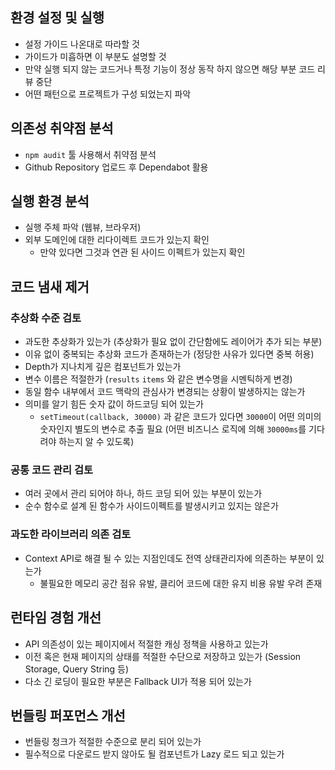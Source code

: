 ## 환경 설정 및 실행

- 설정 가이드 나온대로 따라할 것
- 가이드가 미흡하면 이 부분도 설명할 것
- 만약 실행 되지 않는 코드거나 특정 기능이 정상 동작 하지 않으면 해당 부분 코드 리뷰 중단
- 어떤 패턴으로 프로젝트가 구성 되었는지 파악

## 의존성 취약점 분석

- `npm audit` 툴 사용해서 취약점 분석
- Github Repository 업로드 후 Dependabot 활용

## 실행 환경 분석

- 실행 주체 파악 (웹뷰, 브라우저)
- 외부 도메인에 대한 리다이렉트 코드가 있는지 확인
  - 만약 있다면 그것과 연관 된 사이드 이펙트가 있는지 확인

## 코드 냄새 제거

### 추상화 수준 검토

- 과도한 추상화가 있는가 (추상화가 필요 없이 간단함에도 레이어가 추가 되는 부분)
- 이유 없이 중복되는 추상화 코드가 존재하는가 (정당한 사유가 있다면 중복 허용)
- Depth가 지나치게 깊은 컴포넌트가 있는가
- 변수 이름은 적절한가 (`results` `items` 와 같은 변수명을 시멘틱하게 변경)
- 동일 함수 내부에서 코드 맥락의 관심사가 변경되는 상황이 발생하지는 않는가
- 의미를 알기 힘든 숫자 값이 하드코딩 되어 있는가
  - `setTimeout(callback, 30000)` 과 같은 코드가 있다면 `30000`이 어떤 의미의 숫자인지 별도의 변수로 추출 필요 (어떤 비즈니스 로직에 의해 `30000ms`를 기다려야 하는지 알 수 있도록)

### 공통 코드 관리 검토

- 여러 곳에서 관리 되어야 하나, 하드 코딩 되어 있는 부분이 있는가
- 순수 함수로 설계 된 함수가 사이드이펙트를 발생시키고 있지는 않은가

### 과도한 라이브러리 의존 검토

- Context API로 해결 될 수 있는 지점인데도 전역 상태관리자에 의존하는 부분이 있는가
  - 불필요한 메모리 공간 점유 유발, 클리어 코드에 대한 유지 비용 유발 우려 존재

## 런타임 경험 개선

- API 의존성이 있는 페이지에서 적절한 캐싱 정책을 사용하고 있는가
- 이전 혹은 현재 페이지의 상태를 적절한 수단으로 저장하고 있는가 (Session Storage, Query String 등)
- 다소 긴 로딩이 필요한 부분은 Fallback UI가 적용 되어 있는가

## 번들링 퍼포먼스 개선

- 번들링 청크가 적절한 수준으로 분리 되어 있는가
- 필수적으로 다운로드 받지 않아도 될 컴포넌트가 Lazy 로드 되고 있는가
